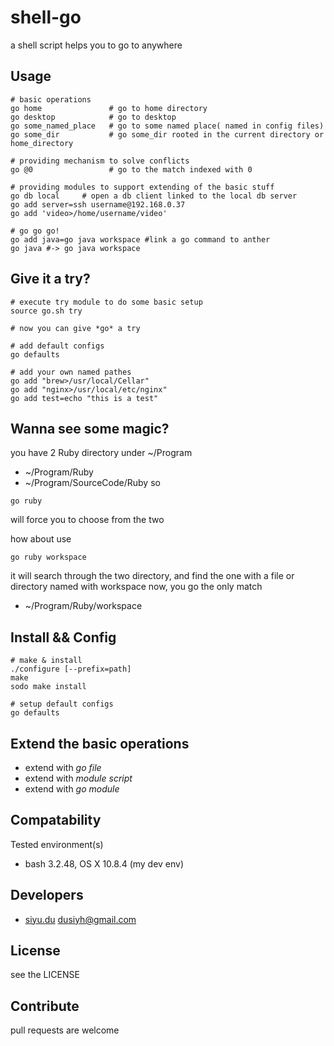 shell-go
========

a shell script helps you to go to anywhere

## Usage
```
# basic operations
go home               # go to home directory
go desktop            # go to desktop
go some_named_place   # go to some named place( named in config files)
go some_dir           # go some_dir rooted in the current directory or home_directory

# providing mechanism to solve conflicts
go @0                 # go to the match indexed with 0

# providing modules to support extending of the basic stuff
go db local     # open a db client linked to the local db server
go add server=ssh username@192.168.0.37
go add 'video>/home/username/video'

# go go go!
go add java=go java workspace #link a go command to anther
go java #-> go java workspace
```

## Give it a try?
```
# execute try module to do some basic setup
source go.sh try

# now you can give *go* a try

# add default configs
go defaults

# add your own named pathes
go add "brew>/usr/local/Cellar"
go add "nginx>/usr/local/etc/nginx"
go add test=echo "this is a test"

```

## Wanna see some magic?

you have 2 Ruby directory under ~/Program

* ~/Program/Ruby
* ~/Program/SourceCode/Ruby
so 
```
go ruby
```
will force you to choose from the two

how about use 
```
go ruby workspace
```

it will search through the two directory, and find the one with a file or directory named with workspace
now, you go the only match

* ~/Program/Ruby/workspace


## Install && Config
```
# make & install
./configure [--prefix=path]
make
sodo make install

# setup default configs
go defaults
```


## Extend the basic operations

* extend with *go file* 
* extend with *module script*
* extend with *go module*

## Compatability

Tested environment(s)

* bash 3.2.48, OS X 10.8.4 (my dev env)

## Developers

* [siyu.du](https://github.com/secretworry) dusiyh@gmail.com

## License

see the LICENSE

## Contribute

pull requests are welcome
